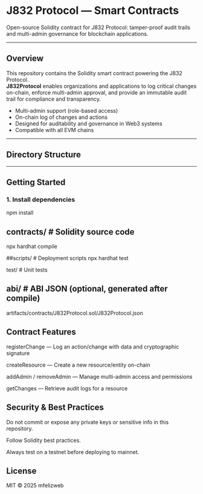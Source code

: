 # J832 Protocol — Smart Contracts

Open-source Solidity contract for J832 Protocol: tamper-proof audit trails and multi-admin governance for blockchain applications.

---

## Overview

This repository contains the Solidity smart contract powering the J832 Protocol.  
**J832Protocol** enables organizations and applications to log critical changes on-chain, enforce multi-admin approval, and provide an immutable audit trail for compliance and transparency.

- Multi-admin support (role-based access)
- On-chain log of changes and actions
- Designed for auditability and governance in Web3 systems
- Compatible with all EVM chains

---

## Directory Structure


---
## Getting Started

### 1. Install dependencies


npm install


## contracts/ # Solidity source code
npx hardhat compile

##scripts/ # Deployment scripts 
npx hardhat test

test/ # Unit tests  

## abi/ # ABI JSON (optional, generated after compile)
artifacts/contracts/J832Protocol.sol/J832Protocol.json

## Contract Features
registerChange — Log an action/change with data and cryptographic signature

createResource — Create a new resource/entity on-chain

addAdmin / removeAdmin — Manage multi-admin access and permissions

getChanges — Retrieve audit logs for a resource

## Security & Best Practices
Do not commit or expose any private keys or sensitive info in this repository.

Follow Solidity best practices.

Always test on a testnet before deploying to mainnet.


## License
MIT © 2025 mfelizweb



```bash
